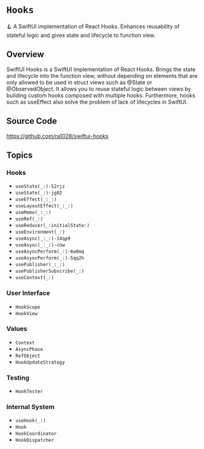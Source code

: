 # ``Hooks``

🪝 A SwiftUI implementation of React Hooks. Enhances reusability of stateful logic and gives state and lifecycle to function view.

## Overview

SwiftUI Hooks is a SwiftUI implementation of React Hooks. Brings the state and lifecycle into the function view, without depending on elements that are only allowed to be used in struct views such as @State or @ObservedObject.
It allows you to reuse stateful logic between views by building custom hooks composed with multiple hooks.
Furthermore, hooks such as useEffect also solve the problem of lack of lifecycles in SwiftUI.

## Source Code

<https://github.com/ra1028/swiftui-hooks>

## Topics

### Hooks

- ``useState(_:)-52rjz``
- ``useState(_:)-jg02``
- ``useEffect(_:_:)``
- ``useLayoutEffect(_:_:)``
- ``useMemo(_:_:)``
- ``useRef(_:)``
- ``useReducer(_:initialState:)``
- ``useEnvironment(_:)``
- ``useAsync(_:_:)-14qp9``
- ``useAsync(_:_:)-cow``
- ``useAsyncPerform(_:)-6w8mq``
- ``useAsyncPerform(_:)-5qq2h``
- ``usePublisher(_:_:)``
- ``usePublisherSubscribe(_:)``
- ``useContext(_:)``

### User Interface

- ``HookScope``
- ``HookView``

### Values

- ``Context``
- ``AsyncPhase``
- ``RefObject``
- ``HookUpdateStrategy``

### Testing

- ``HookTester``

### Internal System

- ``useHook(_:)``
- ``Hook``
- ``HookCoordinator``
- ``HookDispatcher``
